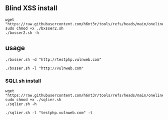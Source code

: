 ## Blind XSS install
```
wget "https://raw.githubusercontent.com/h6nt3r/tools/refs/heads/main/oneliners/bxsser2.sh"
sudo chmod +x ./bxsser2.sh
./bxsser2.sh -h
```
## usage
```
./bxsser.sh -d "http://testphp.vulnweb.com"
```
```
./bxsser.sh -l "http://vulnweb.com"
```
### SQLI.sh install
```
wget "https://raw.githubusercontent.com/h6nt3r/tools/refs/heads/main/oneliners/sqlier.sh"
sudo chmod +x ./sqlier.sh
./sqlier.sh -h
```
```
./sqlier.sh -l "testphp.vulnweb.com" -t
```

